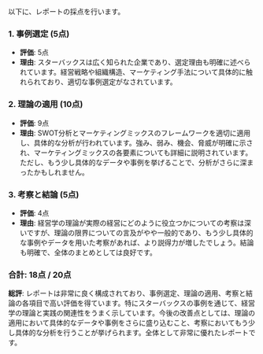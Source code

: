 以下に、レポートの採点を行います。

### 1. 事例選定 (5点)
- **評価**: 5点
- **理由**: スターバックスは広く知られた企業であり、選定理由も明確に述べられています。経営戦略や組織構造、マーケティング手法について具体的に触れられており、適切な事例選定がなされています。

### 2. 理論の適用 (10点)
- **評価**: 9点
- **理由**: SWOT分析とマーケティングミックスのフレームワークを適切に適用し、具体的な分析が行われています。強み、弱み、機会、脅威が明確に示され、マーケティングミックスの各要素についても詳細に説明されています。ただし、もう少し具体的なデータや事例を挙げることで、分析がさらに深まったかもしれません。

### 3. 考察と結論 (5点)
- **評価**: 4点
- **理由**: 経営学の理論が実際の経営にどのように役立つかについての考察は深いですが、理論の限界についての言及がやや一般的であり、もう少し具体的な事例やデータを用いた考察があれば、より説得力が増したでしょう。結論も明確で、全体のまとめとしては良好です。

### 合計: 18点 / 20点

**総評**: レポートは非常に良く構成されており、事例選定、理論の適用、考察と結論の各項目で高い評価を得ています。特にスターバックスの事例を通じて、経営学の理論と実践の関連性をうまく示しています。今後の改善点としては、理論の適用において具体的なデータや事例をさらに盛り込むこと、考察においてもう少し具体的な分析を行うことが挙げられます。全体として非常に優れたレポートです。